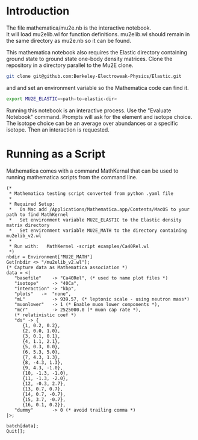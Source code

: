 # Introduction  

The file mathematica/mu2e.nb is the interactive notebook.   
It will load mu2elib.wl for function definitions.  mu2elib.wl should remain in the same directory as mu2e.nb so it can be found.

This mathematica notebook also requires the Elastic directory containing
ground state to ground state one-body density matrices.
Clone the repository in a directory parallel to the Mu2E clone.
```bash
git clone git@github.com:Berkeley-Electroweak-Physics/Elastic.git
```
and and set an environment variable so the Mathematica code can find it.
```bash
export MU2E_ELASTIC=<path-to-elastic-dir>
```
Running this notebook is an interactive process.   Use the "Evaluate Notebook" command.   Prompts will ask for the element and isotope choice.   The isotope choice can be an average over abundances or a specific isotope.   Then an interaction is requested.

# Running as a Script  

Mathematica comes with a command MathKernal that can be used to running mathematica scripts from the command line.

```
(*
 * Mathematica testing script converted from python .yaml file
 *
 * Required Setup:
 *   On Mac add /Applications/Mathematica.app/Contents/MacOS to your path to find MathKernel
 *   Set environment variable MU2E_ELASTIC to the Elastic density matrix directory
 *   Set environment variable MU2E_MATH to the directory containing mu2elib_v2.wl
 *
 * Run with:   MathKernel -script examples/Ca40Rel.wl
 *)
nbdir = Environment["MU2E_MATH"]
Get[nbdir <> "/mu2elib_v2.wl"];
(* Capture data as Mathematica association *)
data = <|
   "basefile"    -> "Ca40Rel", (* used to name plot files *)
   "isotope"     -> "40Ca",
   "interaction" -> "kbp",
   "plots"   ->  "none",
   "mL"          -> 939.57, (* leptonic scale - using neutron mass*)
   "muonlower"   -> 1 (* Enable muon lower components *),
   "mcr"         -> 2525000.0 (* muon cap rate *),
   (* relativistic coef *)
   "ds" -> {
      {1, 0.2, 0.2},
      {2, 0.0, 1.0},
      {3, 0.1, 0.1},
      {4, 1.1, 2.1},
      {5, 0.3, 0.0},
      {6, 5.3, 5.0},
      {7, 4.3, 1.3},
      {8, -4.3, 1.3},
      {9, 4.3, -1.0},
      {10, -1.3, -1.0},
      {11, -1.3, -2.0},
      {12, -0.3, 2.7},
      {13, 0.7, 0.7},
      {14, 0.7, -0.7},
      {15, 3.7, -0.7},
      {16, 0.1, 0.2}},
   "dummy"       -> 0 (* avoid trailing comma *)
|>;

batch[data];
Quit[];
```
